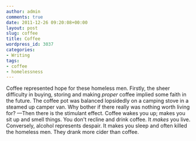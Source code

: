 ```yaml
---
author: admin
comments: true
date: 2011-12-26 09:20:08+00:00
layout: post
slug: coffee
title: Coffee
wordpress_id: 3037
categories:
- Writing
tags:
- coffee
- homelessness
---
```


Coffee represented hope for these homeless men. Firstly, the sheer difficulty in buying, storing and making _proper_ coffee implied some faith in the future. The coffee pot was balanced lopsidedly on a camping stove in a steamed up camper van. Why bother if there really was nothing worth living for? —Then there is the stimulant effect. Coffee wakes you up; makes you sit up and smell things. You don't recline and drink coffee. It _makes_ you live. Conversely, alcohol represents despair. It makes you sleep and often killed the homeless men. They drank more cider than coffee.
